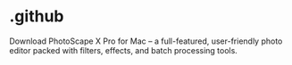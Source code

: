 # .github
Download PhotoScape X Pro for Mac – a full-featured, user-friendly photo editor packed with filters, effects, and batch processing tools.
